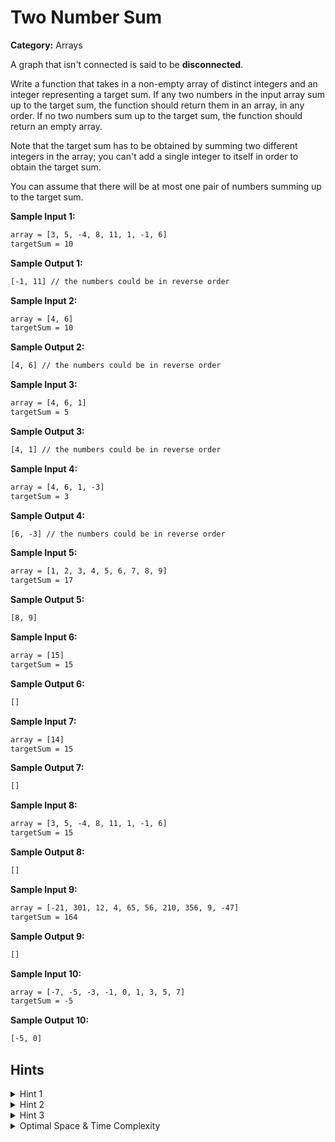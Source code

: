 # Two Number Sum

**Category:** Arrays

A graph that isn't connected is said to be **disconnected**.

Write a function that takes in a non-empty array of distinct integers and an integer representing a target sum.
If any two numbers in the input array sum up to the target sum, the function should return them in an array, in any order.
If no two numbers sum up to the target sum, the function should return an empty array.

Note that the target sum has to be obtained by summing two different integers in the array; you can't add a single integer to itself in order to obtain the target sum.

You can assume that there will be at most one pair of numbers summing up to the target sum.

**Sample Input 1:**

```txt
array = [3, 5, -4, 8, 11, 1, -1, 6]
targetSum = 10
```

**Sample Output 1:**

```txt
[-1, 11] // the numbers could be in reverse order
```

**Sample Input 2:**

```txt
array = [4, 6]
targetSum = 10
```

**Sample Output 2:**

```txt
[4, 6] // the numbers could be in reverse order
```

**Sample Input 3:**

```txt
array = [4, 6, 1]
targetSum = 5
```

**Sample Output 3:**

```txt
[4, 1] // the numbers could be in reverse order
```

**Sample Input 4:**

```txt
array = [4, 6, 1, -3]
targetSum = 3
```

**Sample Output 4:**

```txt
[6, -3] // the numbers could be in reverse order
```

**Sample Input 5:**

```txt
array = [1, 2, 3, 4, 5, 6, 7, 8, 9]
targetSum = 17
```

**Sample Output 5:**

```txt
[8, 9]
```

**Sample Input 6:**

```txt
array = [15]
targetSum = 15
```

**Sample Output 6:**

```txt
[]
```

**Sample Input 7:**

```txt
array = [14]
targetSum = 15
```

**Sample Output 7:**

```txt
[]
```

**Sample Input 8:**

```txt
array = [3, 5, -4, 8, 11, 1, -1, 6]
targetSum = 15
```

**Sample Output 8:**

```txt
[]
```

**Sample Input 9:**

```txt
array = [-21, 301, 12, 4, 65, 56, 210, 356, 9, -47]
targetSum = 164
```

**Sample Output 9:**

```txt
[]
```

**Sample Input 10:**

```txt
array = [-7, -5, -3, -1, 0, 1, 3, 5, 7]
targetSum = -5
```

**Sample Output 10:**

```txt
[-5, 0]
```

## Hints

<details>
<summary>Hint 1</summary>
Try using two for loops to sum all possible pairs of numbers in the input array.<br>
What are the time and space implications of this approach?
</details>

<details>
<summary>Hint 2</summary>
Realize that for every number X in the input array, you are essentially trying to find a corresponding number Y such that X + Y = targetSum.<br>
With two variables in this equation known to you, it shouldn't be hard to solve for Y.
</details>

<details>
<summary>Hint 3</summary>
Try storing every number in a hash table, solving the equation mentioned in Hint #2 for every number, and checking if the Y that you find is stored in the hash table.<br>
What are the time and space implications of this approach?
</details>

<details>
<summary>Optimal Space & Time Complexity</summary>
O(n) time | O(n) space - where n is the length of the input array
</details>
